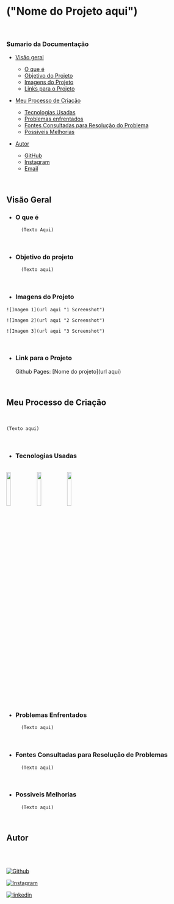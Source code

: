 # ("Nome do Projeto aqui")

<br>

### Sumario da Documentação

-  [Visão geral](#geral)
    -  [O que é](#oque)
    -  [Objetivo do Projeto](#objetivo)
    -  [Imagens do Projeto](#imagens)
    -  [Links para o Projeto](#link)
     
-  [Meu Processo de Criação](#processo)
    -  [Tecnologias Usadas](#tecnologias)
    -  [Problemas enfrentados](#problemas)
    -  [Fontes Consultadas para Resolução do Problema](#fontes)
    -  [Possiveis Melhorias](#melhorias)
          
-  [Autor](#autor)
    -  [GitHub](#github)
    -  [Instagram](#instagram)
    -  [Email](#email)
      
<br>

## Visão Geral

* ### O que é 

        (Texto Aqui)
    
<br>

* ### Objetivo do projeto

        (Texto aqui)

<br>

* ### Imagens do Projeto
>
    ![Imagem 1](url aqui "1 Screenshot")
>
    ![Imagem 2](url aqui "2 Screenshot")
>
    ![Imagem 3](url aqui "3 Screenshot")

<br>

* ### Link para o Projeto

    Github Pages: [Nome do projeto](url aqui) 

<br>

## Meu Processo de Criação
<br>

    (Texto aqui)

<br>

* ### Tecnologias Usadas
<br>
<div>

<img src="" width="15%" heigth="15%" alt="" />

<img src="" width="15%" heigth="15%" alt="" />

<img src="" width="15%" heigth="15%" alt="" />
</div>
<br>

* ### Problemas Enfrentados

        (Texto aqui)

<br>

* ### Fontes Consultadas para Resolução de Problemas

        (Texto aqui)

<br>

* ### Possiveis Melhorias

        (Texto aqui)

<br>

## Autor

<br>
<br>

[![Github](https://img.shields.io/badge/GitHub-100000?style=for-the-badge&logo=github&logoColor=white)](https://github.com/patejo-coder)
<br>

[![Instagram](https://img.shields.io/badge/Instagram-E4405F?style=for-the-badge&logo=instagram&logoColor=white)](https://www.instagram.com/patejo_dono/)
<br>

[![linkedin](https://img.shields.io/badge/LinkedIn-0077B5?style=for-the-badge&logo=linkedin&logoColor=white)](https://www.linkedin.com/in/matheus-oliveira501/)
<br>
<br>
<br>
<br>
